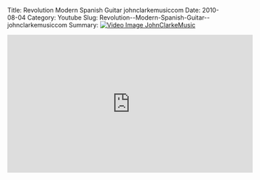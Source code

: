 Title: Revolution  Modern Spanish Guitar  johnclarkemusiccom
Date: 2010-08-04
Category: Youtube
Slug: Revolution--Modern-Spanish-Guitar--johnclarkemusiccom
Summary: <a href="/Revolution--Modern-Spanish-Guitar--johnclarkemusiccom.html"><img src="https://i.ytimg.com/vi/W3iuUWSYomA/hqdefault.jpg" alt="Video Image JohnClarkeMusic"></a>

<iframe width="560" height="315" src="https://www.youtube.com/embed/W3iuUWSYomA" title="YouTube video player" frameborder="0" allow="accelerometer; autoplay; clipboard-write; encrypted-media; gyroscope; picture-in-picture" allowfullscreen></iframe>

